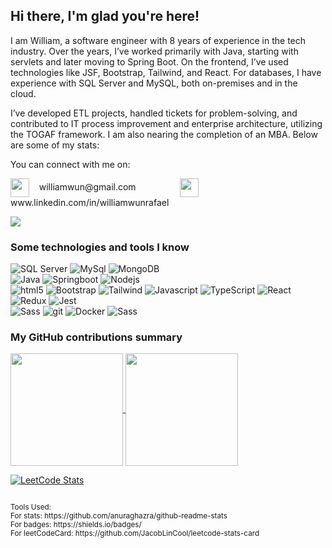 ## Hi there, I'm glad you're here!
I am William, a software engineer with 8 years of experience in the tech industry. Over the years, I’ve worked primarily with Java, starting with servlets and later moving to Spring Boot. On the frontend, I’ve used technologies like JSF, Bootstrap, Tailwind, and React. For databases, I have experience with SQL Server and MySQL, both on-premises and in the cloud.

I’ve developed ETL projects, handled tickets for problem-solving, and contributed to IT process improvement and enterprise architecture, utilizing the TOGAF framework. I am also nearing the completion of an MBA. Below are some of my stats:

You can connect with me on:

<p><img height=30 align="center" src="https://skillicons.dev/icons?i=gmail&theme=light" /> &nbsp;&nbsp; williamwun@gmail.com
&nbsp;&nbsp;&nbsp;&nbsp;&nbsp;&nbsp;&nbsp;&nbsp;&nbsp;&nbsp;&nbsp;&nbsp;&nbsp;&nbsp;&nbsp;&nbsp;
<img height=30 align="center" src="https://skillicons.dev/icons?i=linkedin&theme=light" /> &nbsp;&nbsp; www.linkedin.com/in/williamwunrafael</p>

![](https://komarev.com/ghpvc/?username=wwun)

<h3>Some technologies and tools I know</h3>
<p>
	<img alt="SQL Server" src="https://img.shields.io/badge/Microsoft_SQL_Server-CC2927" />
	<img alt="MySql" src="https://shields.io/badge/MySQL-lightgrey?logo=mysql&style=plastic&logoColor=white&labelColor=blue" />
	<img alt="MongoDB" src="https://img.shields.io/badge/-MongoDB-13aa52?style=flat-square&logo=mongodb&logoColor=white" />
<br>
	<img alt="Java" src="https://img.shields.io/badge/Java-ED8B00?style=for-the-badge&logo=openjdk&logoColor=white" />
	<img alt="Springboot" src="https://img.shields.io/badge/SpringBoot-6DB33F?style=flat-square&logo=Spring&logoColor=white" />
	<img alt="Nodejs" src="https://img.shields.io/badge/-Nodejs-43853d?style=flat-square&logo=Node.js&logoColor=white" />
<br>
	<img alt="html5" src="https://img.shields.io/badge/-HTML5-E34F26?style=flat-square&logo=html5&logoColor=white" />
	<img alt="Bootstrap" src="https://img.shields.io/badge/-bootstrap-7953b3?style=flat-square&logo=javascript&logoColor=white" />
	<img alt="Tailwind" src="https://img.shields.io/badge/tailwindcss-0F172A?&logo=tailwindcss" />
	<img alt="Javascript" src="https://img.shields.io/badge/-javascript-f7df1c?style=flat-square&logo=javascript&logoColor=black" />
	<img alt="TypeScript" src="https://img.shields.io/badge/-TypeScript-007ACC?style=flat-square&logo=typescript&logoColor=white" />
	<img alt="React" src="https://img.shields.io/badge/-React-45b8d8?style=flat-square&logo=react&logoColor=white" />
	<img alt="Redux" src="https://img.shields.io/badge/-Redux-764ABC?style=flat-square&logo=redux&logoColor=white" />
	<img alt="Jest" src="https://img.shields.io/badge/-jest-be3d19?style=flat-square&logo=jest&logoColor=white" />
<br>
	<img alt="Sass" src="https://img.shields.io/badge/Ubuntu-E95420?style=for-the-badge&logo=Ubuntu&logoColor=white" />
	<img alt="git" src="https://img.shields.io/badge/-Git-F05032?style=flat-square&logo=git&logoColor=white" />
	<img alt="Docker" src="https://img.shields.io/badge/-Docker-46a2f1?style=flat-square&logo=docker&logoColor=white" />
	<img alt="Sass" src="https://img.shields.io/badge/-Sass-CC6699?style=flat-square&logo=sass&logoColor=white" />
</p>

<p>
	<h3>My GitHub contributions summary</h3>
	<a href="https://github.com/wwun/github-readme-stats">
	  <img height=180 align="center" src="https://github-readme-streak-stats.herokuapp.com?user=wwun&theme=dark&ring=fb4362&file=fb4362&currStreakNum=fb4362&currStreakLabel=fb4362" />
	</a>
	<a href="https://github.com/wwun/convoychat">
	  <img height=180 align="center" src="https://github-readme-stats.vercel.app/api/top-langs?username=wwun&layout=compact&langs_count=8&card_width=320&theme=dark" />
	</a>
</p>

[![LeetCode Stats](https://leetcode.card.workers.dev/wwun?theme=dark&font=baloo&extension=null)](https://leetcode.com/u/wwun/)

<!--
[![My Skills](https://skillicons.dev/icons?i=gmail&theme=light)](https://skillicons.dev) 
[![My Skills](https://skillicons.dev/icons?i=linkedin&theme=light)](https://skillicons.dev) 

stats border property
&hide_border=true

leetCode
https://github.com/JacobLinCool/LeetCode-Stats-Card?tab=readme-ov-file
![](https://leetcard.jacoblin.cool/leetcode?site=cn)

stats
[![My GitHub stats](https://github-readme-stats.vercel.app/api?username=wwun&hide_border=true&show_icons=true&bg_color=151515&title_color=fb4362&icon_color=fb4362&text_bold=false&text_color=9e9e9e)

[![Top Langs](https://github-readme-stats.vercel.app/api/top-langs/?username=wwun&layout=donut-vertical)](https://github.com/wwun/github-readme-stats)
-->
<!--
**wwun/wwun** is a ✨ _special_ ✨ repository because its `README.md` (this file) appears on your GitHub profile.

Here are some ideas to get you started:

- 🔭 I’m currently working on ...
- 🌱 I’m currently learning ...
- 👯 I’m looking to collaborate on ...
- 🤔 I’m looking for help with ...
- 💬 Ask me about ...
- 📫 How to reach me: ...
- 😄 Pronouns: ...
- ⚡ Fun fact: ...
-->

<small>
<br>Tools Used:
<br>For stats: https://github.com/anuraghazra/github-readme-stats
<br>For badges: https://shields.io/badges/
<br>For leetCodeCard: https://github.com/JacobLinCool/leetcode-stats-card
</small>
